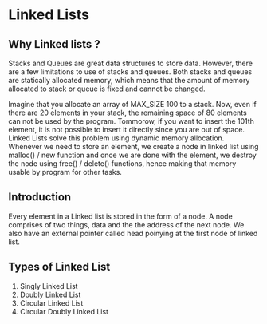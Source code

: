 # Linked Lists 

## Why Linked lists ?
Stacks and Queues are great data structures to store data. However, there are a few limitations to use of stacks and queues.
Both stacks and queues are statically allocated memory, which means that the amount of memory allocated to stack or queue is fixed and cannot be changed.

Imagine that you allocate an array of MAX_SIZE 100 to a stack. Now, even if there are 20 elements in your stack, the remaining space of 80 elements can not be used by the program. Tommorow, if you want to insert the 101th element, it is not possible to insert it directly since you are out of space.
Linked Lists solve this problem using dynamic memory allocation. Whenever we need to store an element, we create a node in linked list using malloc() / new function and once we are done with the element, we destroy the node using free() / delete()  functions, hence making that memory usable by program for other tasks.

## Introduction 
Every element in a Linked list is stored in the form of a node. A node comprises of two things, data and the the address of the next node.
We also have an external pointer called head poinying at the first node of linked list.

## Types of Linked List
1) Singly Linked List
2) Doubly Linked List
3) Circular Linked List
4) Circular Doubly Linked List 
